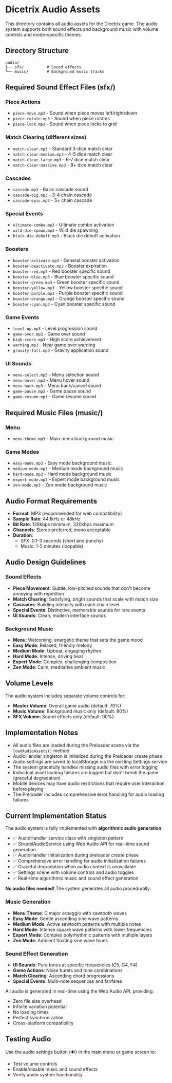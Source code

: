 # Dicetrix Audio Assets

This directory contains all audio assets for the Dicetrix game. The audio system supports both sound effects and background music with volume controls and mode-specific themes.

## Directory Structure

```
audio/
├── sfx/          # Sound effects
└── music/        # Background music tracks
```

## Required Sound Effect Files (sfx/)

### Piece Actions
- `piece-move.mp3` - Sound when piece moves left/right/down
- `piece-rotate.mp3` - Sound when piece rotates
- `piece-lock.mp3` - Sound when piece locks to grid

### Match Clearing (different sizes)
- `match-clear.mp3` - Standard 3-dice match clear
- `match-clear-medium.mp3` - 4-5 dice match clear
- `match-clear-large.mp3` - 6-7 dice match clear
- `match-clear-massive.mp3` - 8+ dice match clear

### Cascades
- `cascade.mp3` - Basic cascade sound
- `cascade-big.mp3` - 3-4 chain cascade
- `cascade-epic.mp3` - 5+ chain cascade

### Special Events
- `ultimate-combo.mp3` - Ultimate combo activation
- `wild-die-spawn.mp3` - Wild die spawning
- `black-die-debuff.mp3` - Black die debuff activation

### Boosters
- `booster-activate.mp3` - General booster activation
- `booster-deactivate.mp3` - Booster expiration
- `booster-red.mp3` - Red booster specific sound
- `booster-blue.mp3` - Blue booster specific sound
- `booster-green.mp3` - Green booster specific sound
- `booster-yellow.mp3` - Yellow booster specific sound
- `booster-purple.mp3` - Purple booster specific sound
- `booster-orange.mp3` - Orange booster specific sound
- `booster-cyan.mp3` - Cyan booster specific sound

### Game Events
- `level-up.mp3` - Level progression sound
- `game-over.mp3` - Game over sound
- `high-score.mp3` - High score achievement
- `warning.mp3` - Near game over warning
- `gravity-fall.mp3` - Gravity application sound

### UI Sounds
- `menu-select.mp3` - Menu selection sound
- `menu-hover.mp3` - Menu hover sound
- `menu-back.mp3` - Menu back/cancel sound
- `game-pause.mp3` - Game pause sound
- `game-resume.mp3` - Game resume sound

## Required Music Files (music/)

### Menu
- `menu-theme.mp3` - Main menu background music

### Game Modes
- `easy-mode.mp3` - Easy mode background music
- `medium-mode.mp3` - Medium mode background music
- `hard-mode.mp3` - Hard mode background music
- `expert-mode.mp3` - Expert mode background music
- `zen-mode.mp3` - Zen mode background music

## Audio Format Requirements

- **Format**: MP3 (recommended for web compatibility)
- **Sample Rate**: 44.1kHz or 48kHz
- **Bit Rate**: 128kbps minimum, 320kbps maximum
- **Channels**: Stereo preferred, mono acceptable
- **Duration**: 
  - SFX: 0.1-3 seconds (short and punchy)
  - Music: 1-5 minutes (loopable)

## Audio Design Guidelines

### Sound Effects
- **Piece Movement**: Subtle, low-pitched sounds that don't become annoying with repetition
- **Match Clearing**: Satisfying, bright sounds that scale with match size
- **Cascades**: Building intensity with each chain level
- **Special Events**: Distinctive, memorable sounds for rare events
- **UI Sounds**: Clean, modern interface sounds

### Background Music
- **Menu**: Welcoming, energetic theme that sets the game mood
- **Easy Mode**: Relaxed, friendly melody
- **Medium Mode**: Upbeat, engaging rhythm
- **Hard Mode**: Intense, driving beat
- **Expert Mode**: Complex, challenging composition
- **Zen Mode**: Calm, meditative ambient music

## Volume Levels

The audio system includes separate volume controls for:
- **Master Volume**: Overall game audio (default: 70%)
- **Music Volume**: Background music only (default: 80%)
- **SFX Volume**: Sound effects only (default: 90%)

## Implementation Notes

- All audio files are loaded during the Preloader scene via the `loadAudioAssets()` method
- AudioHandler singleton is initialized during the Preloader create phase
- Audio settings are saved to localStorage via the existing Settings service
- The system gracefully handles missing audio files with error logging
- Individual asset loading failures are logged but don't break the game (graceful degradation)
- Mobile devices may have audio restrictions that require user interaction before playing
- The Preloader includes comprehensive error handling for audio loading failures

## Current Implementation Status

The audio system is fully implemented with **algorithmic audio generation**:
- ✅ AudioHandler service class with singleton pattern
- ✅ StrudelAudioService using Web Audio API for real-time sound generation
- ✅ AudioHandler initialization during preloader create phase
- ✅ Comprehensive error handling for audio initialization failures
- ✅ Graceful degradation when audio context is unavailable
- ✅ Settings scene with volume controls and audio toggles
- ✅ Real-time algorithmic music and sound effect generation

**No audio files needed!** The system generates all audio procedurally:

### Music Generation
- **Menu Theme**: C major arpeggio with sawtooth waves
- **Easy Mode**: Gentle ascending sine wave patterns
- **Medium Mode**: Active sawtooth patterns with multiple notes
- **Hard Mode**: Intense square wave patterns with lower frequencies
- **Expert Mode**: Complex polyrhythmic patterns with multiple layers
- **Zen Mode**: Ambient floating sine wave tones

### Sound Effect Generation
- **UI Sounds**: Pure tones at specific frequencies (C5, G4, F4)
- **Game Actions**: Noise bursts and tone combinations
- **Match Clearing**: Ascending chord progressions
- **Special Events**: Multi-note sequences and fanfares

All audio is generated in real-time using the Web Audio API, providing:
- Zero file size overhead
- Infinite variation potential
- No loading times
- Perfect synchronization
- Cross-platform compatibility

## Testing Audio

Use the audio settings button (🔊) in the main menu or game screen to:
- Test volume controls
- Enable/disable music and sound effects
- Verify audio system functionality
